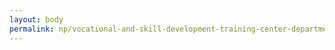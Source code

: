 ```yaml
---
layout: body
permalink: np/vocational-and-skill-development-training-center-department-office/
---
```


